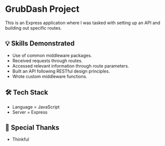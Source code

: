 # GrubDash Project

This is an Express application where I was tasked with setting up an API and building out specific routes.

## :bulb: Skills Demonstrated
* Use of common middleware packages.
* Received requests through routes.
* Accessed relevant information through route parameters.
* Built an API following RESTful design principles.
* Wrote custom middleware functions.

## :hammer_and_wrench: Tech Stack
* Language = JavaScript
* Server = Express

## :handshake: Special Thanks
* Thinkful
